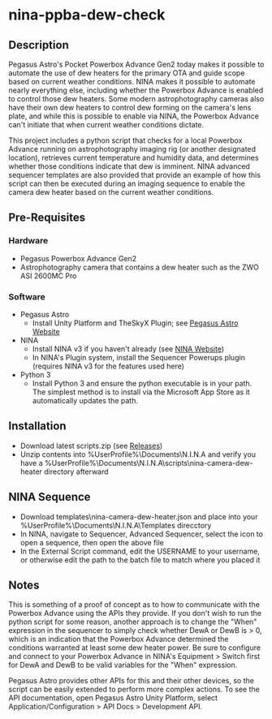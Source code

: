# nina-ppba-dew-check

## Description

Pegasus Astro's Pocket Powerbox Advance Gen2 today makes it possible to automate the use of dew heaters for the primary OTA and guide scope based on current weather conditions. NINA makes it possible to automate nearly everything else, including whether the Powerbox Advance is enabled to control those dew heaters. Some modern astrophotography cameras also have their own dew heaters to control dew forming on the camera's lens plate, and while this is possible to enable via NINA, the Powerbox Advance can't initiate that when current weather conditions dictate. 

This project includes a python script that checks for a local Powerbox Advance running on astrophotography imaging rig (or another designated location), retrieves current temperature and humidity data, and determines whether those conditions indicate that dew is imminent. NINA advanced sequencer templates are also provided that provide an example of how this script can then be executed during an imaging sequence to enable the camera dew heater based on the current weather conditions.

## Pre-Requisites

### Hardware

- Pegasus Powerbox Advance Gen2
- Astrophotography camera that contains a dew heater such as the ZWO ASI 2600MC Pro

### Software
- Pegasus Astro
  - Install Unity Platform and TheSkyX Plugin; see [Pegasus Astro Website](https://pegasusastro.com/products/pocket-powerbox-advance-gen2)
- NINA
  - Install NINA v3 if you haven't already (see [NINA Website](https://nighttime-imaging.eu))
  - In NINA's Plugin system, install the Sequencer Powerups plugin (requires NINA v3 for the features used here)
- Python 3
  - Install Python 3 and ensure the python executable is in your path. The simplest method is to install via the Microsoft App Store as it automatically updates the path.

## Installation

- Download latest scripts.zip (see [Releases](releases))
- Unzip contents into %UserProfile%\Documents\N.I.N.A and verify you have a %UserProfile%\Documents\N.I.N.A\scripts\nina-camera-dew-heater directory afterward

## NINA Sequence

- Download templates\nina-camera-dew-heater.json and place into your %UserProfile%\Documents\N.I.N.A\Templates direcctory
- In NINA, navigate to Sequencer, Advanced Sequencer, select the icon to open a sequence, then open the above file
- In the External Script command, edit the USERNAME to your username, or otherwise edit the path to the batch file to match where you placed it

## Notes

This is something of a proof of concept as to how to communicate with the Powerbox Advance using the APIs they provide. If you don't wish to run the python script for some reason, another approach is to change the "When" expression in the sequencer to simply check whether DewA or DewB is > 0, which is an indication that the Powerbox Advance determined the conditions warranted at least some dew heater power. Be sure to configure and connect to your Powerbox Advance in NINA's Equipment > Switch first for DewA and DewB to be valid variables for the "When" expression.

Pegasus Astro provides other APIs for this and their other devices, so the script can be easily extended to perform more complex actions. To see the API documentation, open Pegasus Astro Unity Platform, select Application/Configuration > API Docs > Development API. 